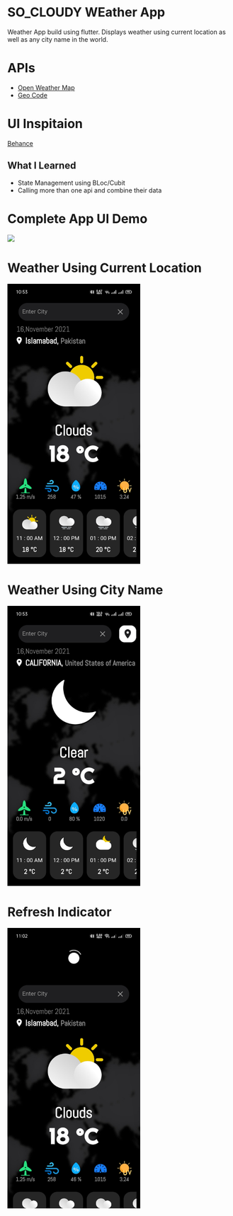 # SO_CLOUDY WEather App
   Weather App build using flutter. Displays weather using current location as well as any city name in the world.

# APIs
  * <a href="https://openweathermap.org/" > Open Weather Map</a>
  * <a href="https://geocode.xyz/api" > Geo Code</a>

# UI Inspitaion
  <a href="https://www.behance.net/gallery/117298627/Weather-app?tracking_source=search_projects_recommended%7Cweather%20app%20design" >Behance</a>

## What I Learned
  * State Management using BLoc/Cubit
  * Calling more than one api and combine their data

# Complete App UI Demo

<img src="/assets/demo/1.gif" width="300"/>

# Weather Using Current Location

<img src="/assets/demo/2.jpg"  width="300" >

# Weather Using City Name

<img src="/assets/demo/3.jpg"  width="300" >

# Refresh Indicator

<img src="/assets/demo/4.jpg"  width="300" >



